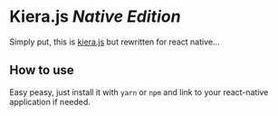 # Kiera.js *Native Edition*

Simply put, this is [kiera.js](https://github.com/kierajs/kiera.js) but rewritten for react native...

## How to use

Easy peasy, just install it with `yarn` or `npm` and link to your react-native application if needed.
